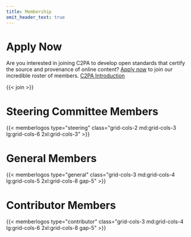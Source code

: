 ```yaml
---
title: Membership
omit_header_text: true
---
```


# Apply Now
Are you interested in joining C2PA to develop open standards that certify the source and provenance of online content? [Apply now](https://enrollment.lfx.linuxfoundation.org/?project=c2pa-fund) to join our incredible roster of members. [C2PA Introduction](https://c2pa.org/files/C2PA_Introduction_Deck.pdf)

{{< join >}}

# Steering Committee Members

{{< memberlogos type="steering" class="grid-cols-2 md:grid-cols-3 lg:grid-cols-6 2xl:grid-cols-3" >}}

# General Members

{{< memberlogos type="general" class="grid-cols-3 md:grid-cols-4 lg:grid-cols-5 2xl:grid-cols-8 gap-5" >}}

# Contributor Members

{{< memberlogos type="contributor" class="grid-cols-3 md:grid-cols-4 lg:grid-cols-6 2xl:grid-cols-8 gap-5" >}}
